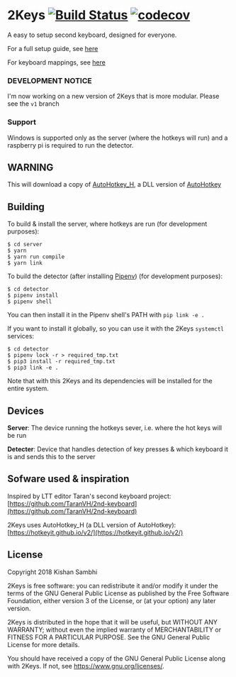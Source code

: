 # 2Keys [![Build Status](https://travis-ci.com/Gum-Joe/2Keys.svg?branch=master)](https://travis-ci.com/Gum-Joe/2Keys) [![codecov](https://codecov.io/gh/Gum-Joe/2Keys/branch/master/graph/badge.svg)](https://codecov.io/gh/Gum-Joe/2Keys)


A easy to setup second keyboard, designed for everyone.

For a full setup guide, see [here](https://github.com/Gum-Joe/2Keys/blob/master/docs/SETUP.md)

For keyboard mappings, see [here](https://github.com/Gum-Joe/2Keys/blob/master/docs/MAPPINGS.md)

### DEVELOPMENT NOTICE
I'm now working on a new version of 2Keys that is more modular.
Please see the `v1` branch

### Support
Windows is supported only as the server (where the hotkeys will run) and a raspberry pi is required to run the detector.

## WARNING
This will download a copy of [AutoHotkey_H](https://hotkeyit.github.io/v2/), a DLL version of [AutoHotkey](http://autohotkey.com/)

## Building
To build & install the server, where hotkeys are run (for development purposes):
```
$ cd server
$ yarn
$ yarn run compile
$ yarn link
```

To build the detector (after installing [Pipenv](https://github.com/pypa/pipenv)) (for development purposes):
```
$ cd detector
$ pipenv install
$ pipenv shell
```
You can then install it in the Pipenv shell's PATH with `pip link -e .`

If you want to install it globally, so you can use it with the 2Keys `systemctl` services:
```
$ cd detector
$ pipenv lock -r > required_tmp.txt
$ pip3 install -r required_tmp.txt
$ pip3 link -e .
```
Note that with this 2Keys and its dependencies will be installed for the entire system.

## Devices
**Server**: The device running the hotkeys sever, i.e. where the hot keys will be run

**Detecter**: Device that handles detection of key presses & which keyboard it is and sends this to the server


## Sofware used & inspiration
Inspired by LTT editor Taran's second keyboard project: [https://github.com/TaranVH/2nd-keyboard](https://github.com/TaranVH/2nd-keyboard)

2Keys uses AutoHotkey_H (a DLL version of AutoHotkey): [https://hotkeyit.github.io/v2/](https://hotkeyit.github.io/v2/)

## License
Copyright 2018 Kishan Sambhi

2Keys is free software: you can redistribute it and/or modify
it under the terms of the GNU General Public License as published by
the Free Software Foundation, either version 3 of the License, or
(at your option) any later version.

2Keys is distributed in the hope that it will be useful,
but WITHOUT ANY WARRANTY; without even the implied warranty of
MERCHANTABILITY or FITNESS FOR A PARTICULAR PURPOSE.  See the
GNU General Public License for more details.

You should have received a copy of the GNU General Public License
along with 2Keys.  If not, see <https://www.gnu.org/licenses/>.